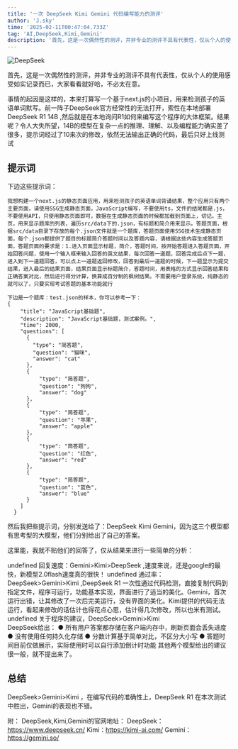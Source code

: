 ```yaml
---
title: '一次 DeepSeek Kimi Gemini 代码编写能力的测评'
author: 'J.sky'
time: '2025-02-11T00:47:04.733Z'
tag: 'AI,DeepSeek,Kimi,Gemini'
description: '首先，这是一次偶然性的测评，并非专业的测评不具有代表性，仅从个人的使用感受如实记录而已，大家看看就好哈，不必太在意。'
---
```


![DeepSeek](https://www.suiyan.cc/assets/images/2025/ds.png)

首先，这是一次偶然性的测评，并非专业的测评不具有代表性，仅从个人的使用感受如实记录而已，大家看看就好哈，不必太在意。

事情的起因是这样的，本来打算写一个基于next.js的小项目，用来检测孩子的英语单词默写。前一阵子DeepSeek官方经常性的无法打开，索性在本地部署DeepSeek R1 14B ,然后就是在本地询问R1如何来编写这个程序的大体框架。结果呢？令人大失所望，14B的模型在复杂一点的推理、理解、以及编程能力确实差了很多，提示词经过了10来次的修改，依然无法输出正确的代码，最后只好上线测试

## 提示词

下边这些提示词：

    我想构建一个next.js的静态页面应用，用来检测孩子的英语单词背诵结果，整个应用只有两个主要页面，请使用SSG生成静态页面，JavaScript编写，不要使用ts，文件的结尾都是.js，不要使用API，只使用静态页面即可，数据在生成静态页面的时候都加载到页面上，切记。主页，用来显示题库的列表，遍历src/data下的.json，有标题和简介用来显示。答题页面，根据src/data目录下存放的每个.json文件就是一个题库，答题页面使用SSG技术生成静态页面，每个.json都提供了题目的标题简介答题时间以及答题内容，请根据这些内容生成答题页面，答题页面的要求是：1.进入页面显示标题，简介，答题时间，按开始答题进入答题页面，开始回答问题，使用一个输入框来输入回答的英文结果，每次回答一道题，回答完成后点下一题，进入到下一道题回答，可以点上一道题返回修改，回答到最后一道题的时候，下一题显示为提交结果，进入最后的结果页面，结果页面显示标题简介，答题时间，用表格的方式显示回答结果和正确答案对比，然后进行得分计算，换算成百分制的枫树结果。不需要用户登录系统，纯静态的就可以了，只要实现考试答题的基本功能就行

    下边是一个题库：test.json的样本，你可以参考一下：
    {
        "title": "JavaScript基础题",
        "description": "JavaScript基础题，测试案例。",
        "time": 2000,
        "questions": [
          {
            "type": "简答题",
            "question": "猫咪",
            "answer": "cat"
          },
          {
              "type": "简答题",
              "question": "狗狗", 
              "answer": "dog"
          },
          {
              "type": "简答题",
              "question": "苹果", 
              "answer": "apple"
          },
          {
              "type": "简答题",
              "question": "红色", 
              "answer": "red"
          },
          {
              "type": "简答题",
              "question": "蓝色", 
              "answer": "blue"
          }
        ]
      }

然后我把些提示词，分别发送给了：DeepSeek Kimi Gemini，因为这三个模型都有思考型的大模型，他们分别给出了自己的答案。

这里能，我就不贴他们的回答了，仅从结果来进行一些简单的分析：

undefined 回复速度：Gemini>Kimi>DeepSeek ,速度来说，还是google的最快，新模型2.0flash速度真的很快！
undefined 通过率：DeepSeek>Gemini>Kimi ,DeepSeek R1 一次性通过代码检测，直接复制代码到指定文件，程序可运行，功能基本实现，界面进行了适当的美化。Gemini，首次运行出错，让其修改了一次后完美运行，没有界面的美化。Kimi提供的代码无法运行，看起来修改的话估计也得花点心思，估计得几次修改，所以也米有测试。
undefined 关于程序的建议，DeepSeek>Gemini>Kimi  
DeepSeek给出：
● 所有用户答案都存储在客户端内存中，刷新页面会丢失进度
● 没有使用任何持久化存储
● 分数计算基于简单对比，不区分大小写
● 答题时间目前仅做展示，实际使用时可以自行添加倒计时功能
其他两个模型给出的建议很一般，就不提出来了。

## 总结

DeepSeek>Gemini>Kimi ，在编写代码的准确性上，DeepSeek R1 在本次测试中胜出，Gemini的表现也不错。

附：
DeepSeek,Kimi,Gemini的官网地址：
DeepSeek：https://www.deepseek.cn/
Kimi：https://kimi-ai.com/
Gemini：https://gemini.so/



